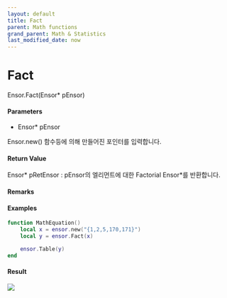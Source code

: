 ```yaml
---
layout: default
title: Fact
parent: Math functions
grand_parent: Math & Statistics
last_modified_date: now
---
```


# Fact

Ensor.Fact\(Ensor\* pEnsor\)

#### Parameters

* Ensor\* pEnsor

Ensor.new\(\) 함수등에 의해 만들어진 포인터를 입력합니다.

#### Return Value

Ensor\* pRetEnsor : pEnsor의 엘리먼트에 대한 Factorial Ensor\*를 반환합니다.

#### Remarks



#### Examples

```lua
function MathEquation()
	local x = ensor.new("{1,2,5,170,171}")
	local y = ensor.Fact(x)

	ensor.Table(y)
end
```

#### Result

![](./MathAPI/FactResultTable.png)

